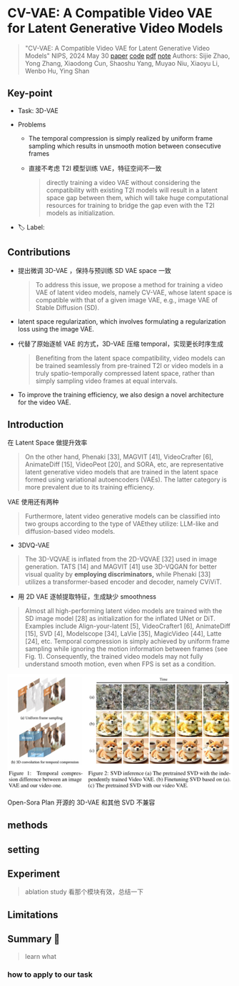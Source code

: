 # CV-VAE: A Compatible Video VAE for Latent Generative Video Models

> "CV-VAE: A Compatible Video VAE for Latent Generative Video Models" NIPS, 2024 May 30
> [paper](http://arxiv.org/abs/2405.20279v2) [code](https://github.com/AILab-CVC/CV-VAE) [pdf](./2024_05_NIPS_CV-VAE--A-Compatible-Video-VAE-for-Latent-Generative-Video-Models.pdf) [note](./2024_05_NIPS_CV-VAE--A-Compatible-Video-VAE-for-Latent-Generative-Video-Models_Note.md)
> Authors: Sijie Zhao, Yong Zhang, Xiaodong Cun, Shaoshu Yang, Muyao Niu, Xiaoyu Li, Wenbo Hu, Ying Shan

## Key-point

- Task: 3D-VAE

- Problems

  -  The temporal compression is simply realized by uniform frame sampling which results in unsmooth motion between consecutive frames

  - 直接不考虑 T2I 模型训练 VAE，特征空间不一致

    > directly training a video VAE without considering the compatibility with existing T2I models will result in a latent space gap between them, which will take huge computational resources for training to bridge the gap even with the T2I models as initialization. 

    

- :label: Label:

## Contributions

- 提出微调 3D-VAE ，保持与预训练 SD VAE space 一致

  > To address this issue, we propose a method for training a video VAE of latent video models, namely CV-VAE, whose latent space is compatible with that of a given image VAE, e.g., image VAE of Stable Diffusion (SD).

- latent space regularization, which involves formulating a regularization loss using the image VAE.

- 代替了原始逐帧 VAE 的方式，3D-VAE 压缩 temporal，实现更长时序生成

  > Benefiting from the latent space compatibility, video models can be trained seamlessly from pre-trained T2I or video models in a truly spatio-temporally compressed latent space, rather than simply sampling video frames at equal intervals.

- To improve the training efficiency, we also design a novel architecture for the video VAE.



## Introduction

在 Latent Space 做提升效率

> On the other hand, Phenaki [33], MAGVIT [41], VideoCrafter [6], AnimateDiff [15], VideoPeot [20], and SORA, etc, are representative latent generative video models that are trained in the latent space formed using variational autoencoders (VAEs). The latter category is more prevalent due to its training efficiency.



VAE 使用还有两种

> Furthermore, latent video generative models can be classified into two groups according to the type of VAEthey utilize: LLM-like and diffusion-based video models.

- 3DVQ-VAE

> The 3D-VQVAE is inflated from the 2D-VQVAE [32] used in image generation. TATS [14] and MAGVIT [41] use 3D-VQGAN for better visual quality by **employing discriminators,** while Phenaki [33] utilizes a transformer-based encoder and decoder, namely CViViT.

- 用 2D VAE 逐帧提取特征，生成缺少 smoothness

> Almost all high-performing latent video models are trained with the SD image model [28] as initialization for the inflated UNet or DiT. Examples include Align-your-latent [5], VideoCrafter1 [6], AnimateDiff [15], SVD [4], Modelscope [34], LaVie [35], MagicVideo [44], Latte [24], etc. Temporal compression is simply achieved by uniform frame sampling while ignoring the motion information between frames (see Fig. 1). Consequently, the trained video models may not fully understand smooth motion, even when FPS is set as a condition. 



![fig1-2](docs/2024_05_NIPS_CV-VAE--A-Compatible-Video-VAE-for-Latent-Generative-Video-Models_Note/fig1-2.png)





Open-Sora Plan 开源的 3D-VAE 和其他 SVD 不兼容







## methods

## setting

## Experiment

> ablation study 看那个模块有效，总结一下

## Limitations

## Summary :star2:

> learn what

### how to apply to our task

